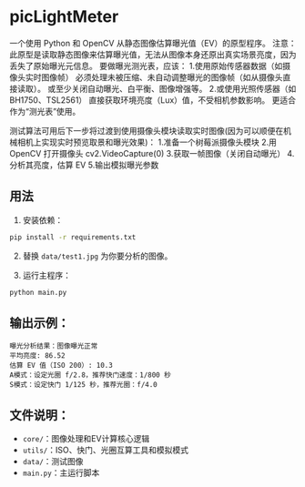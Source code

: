 # picLightMeter

一个使用 Python 和 OpenCV 从静态图像估算曝光值（EV）的原型程序。
注意：此原型是读取静态图像来估算曝光值，无法从图像本身还原出真实场景亮度，因为丢失了原始曝光元信息。
要做曝光测光表，应该：
1.使用原始传感器数据（如摄像头实时图像帧）
    必须处理未被压缩、未自动调整曝光的图像帧（如从摄像头直接读取）。
    或至少关闭自动曝光、白平衡、图像增强等。
2.或使用光照传感器（如 BH1750、TSL2561）
    直接获取环境亮度（Lux）值，不受相机参数影响。
    更适合作为“测光表”使用。

测试算法可用后下一步将过渡到使用摄像头模块读取实时图像(因为可以顺便在机械相机上实现实时预览取景和曝光效果)：
    1.准备一个树莓派摄像头模块
    2.用 OpenCV 打开摄像头 cv2.VideoCapture(0)
    3.获取一帧图像（关闭自动曝光）
    4.分析其亮度，估算 EV
    5.输出模拟曝光参数

## 用法

1. 安装依赖：
```bash
pip install -r requirements.txt
```

2. 替换 `data/test1.jpg` 为你要分析的图像。

3. 运行主程序：
```bash
python main.py
```

## 输出示例：
```
曝光分析结果：图像曝光正常
平均亮度: 86.52
估算 EV 值（ISO 200）: 10.3
A模式：设定光圈 f/2.8，推荐快门速度：1/800 秒
S模式：设定快门 1/125 秒，推荐光圈：f/4.0
```

## 文件说明：
- `core/`：图像处理和EV计算核心逻辑
- `utils/`：ISO、快门、光圈互算工具和模拟模式
- `data/`：测试图像
- `main.py`：主运行脚本
